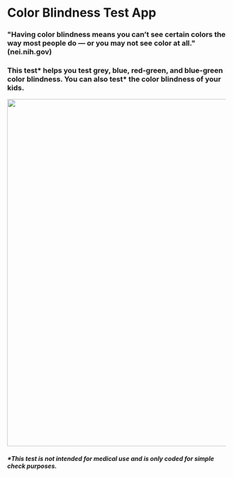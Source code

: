 # Color Blindness Test App

### "Having color blindness means you can’t see certain colors the way most people do — or you may not see color at all." (nei.nih.gov)

### This test* helps you test grey, blue, red-green, and blue-green color blindness. You can also test* the color blindness of your kids.

<p align="center">
  <img style="width:800px; height:auto;" src="https://media.giphy.com/media/AsluNNNFRJ22bigIdS/giphy.gif">
</p>

##### *This test is not intended for medical use and is only coded for simple check purposes.
